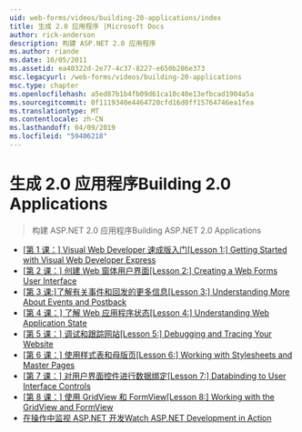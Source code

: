 ```yaml
---
uid: web-forms/videos/building-20-applications/index
title: 生成 2.0 应用程序 |Microsoft Docs
author: rick-anderson
description: 构建 ASP.NET 2.0 应用程序
ms.author: riande
ms.date: 10/05/2011
ms.assetid: ea40322d-2e77-4c37-8227-e650b286e373
msc.legacyurl: /web-forms/videos/building-20-applications
msc.type: chapter
ms.openlocfilehash: a5ed87b1b4fb09d61ca10c40e13efbcad1904a5a
ms.sourcegitcommit: 0f1119340e4464720cfd16d0ff15764746ea1fea
ms.translationtype: MT
ms.contentlocale: zh-CN
ms.lasthandoff: 04/09/2019
ms.locfileid: "59406218"
---
```

# <a name="building-20-applications"></a><span data-ttu-id="41af4-103">生成 2.0 应用程序</span><span class="sxs-lookup"><span data-stu-id="41af4-103">Building 2.0 Applications</span></span>

> <span data-ttu-id="41af4-104">构建 ASP.NET 2.0 应用程序</span><span class="sxs-lookup"><span data-stu-id="41af4-104">Building ASP.NET 2.0 Applications</span></span>


- [<span data-ttu-id="41af4-105">[第 1 课：] Visual Web Developer 速成版入门</span><span class="sxs-lookup"><span data-stu-id="41af4-105">[Lesson 1:] Getting Started with Visual Web Developer Express</span></span>](lesson-1-getting-started-with-visual-web-developer-express.md)
- [<span data-ttu-id="41af4-106">[第 2 课：] 创建 Web 窗体用户界面</span><span class="sxs-lookup"><span data-stu-id="41af4-106">[Lesson 2:] Creating a Web Forms User Interface</span></span>](lesson-2-creating-a-web-forms-user-interface.md)
- [<span data-ttu-id="41af4-107">[第 3 课:]了解有关事件和回发的更多信息</span><span class="sxs-lookup"><span data-stu-id="41af4-107">[Lesson 3:] Understanding More About Events and Postback</span></span>](lesson-3-understanding-more-about-events-and-postback.md)
- [<span data-ttu-id="41af4-108">[第 4 课：] 了解 Web 应用程序状态</span><span class="sxs-lookup"><span data-stu-id="41af4-108">[Lesson 4:] Understanding Web Application State</span></span>](lesson-4-understanding-web-application-state.md)
- [<span data-ttu-id="41af4-109">[第 5 课：] 调试和跟踪网站</span><span class="sxs-lookup"><span data-stu-id="41af4-109">[Lesson 5:] Debugging and Tracing Your Website</span></span>](lesson-5-debugging-and-tracing-your-website.md)
- [<span data-ttu-id="41af4-110">[第 6 课：] 使用样式表和母版页</span><span class="sxs-lookup"><span data-stu-id="41af4-110">[Lesson 6:] Working with Stylesheets and Master Pages</span></span>](lesson-6-working-with-stylesheets-and-master-pages.md)
- [<span data-ttu-id="41af4-111">[第 7 课：] 对用户界面控件进行数据绑定</span><span class="sxs-lookup"><span data-stu-id="41af4-111">[Lesson 7:] Databinding to User Interface Controls</span></span>](lesson-7-databinding-to-user-interface-controls.md)
- [<span data-ttu-id="41af4-112">[第 8 课：] 使用 GridView 和 FormView</span><span class="sxs-lookup"><span data-stu-id="41af4-112">[Lesson 8:] Working with the GridView and FormView</span></span>](lesson-8-working-with-the-gridview-and-formview.md)
- [<span data-ttu-id="41af4-113">在操作中监视 ASP.NET 开发</span><span class="sxs-lookup"><span data-stu-id="41af4-113">Watch ASP.NET Development in Action</span></span>](watch-aspnet-development-in-action.md)
